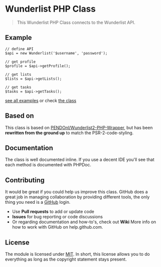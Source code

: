 # Wunderlist PHP Class

> This Wunderlist PHP Class connects to the Wunderlist API.

## Example

```
// define API
$api = new Wunderlist('$username', 'password');

// get profile
$profile = $api->getProfile();

// get lists
$lists = $api->getLists();

// get tasks
$tasks = $api->getTasks();
```
[see all examples](/examples/example.php) or check [the class](/src/Wunderlist.php)

## Based on

This class is based on [PENDOnl/Wunderlist2-PHP-Wrapper](https://github.com/PENDOnl/Wunderlist2-PHP-Wrapper), but has been **rewritten from the ground up** to match the PSR-2-code-styling.

## Documentation

The class is well documented inline. If you use a decent IDE you'll see that each method is documented with PHPDoc.

## Contributing

It would be great if you could help us improve this class. GitHub does a great job in managing collaboration by providing different tools, the only thing you need is a [GitHub](http://github.com) login.

* Use **Pull requests** to add or update code
* **Issues** for bug reporting or code discussions
* Or regarding documentation and how-to's, check out **Wiki**
More info on how to work with GitHub on help.github.com.

## License

The module is licensed under [MIT](./LICENSE.md). In short, this license allows you to do everything as long as the copyright statement stays present.